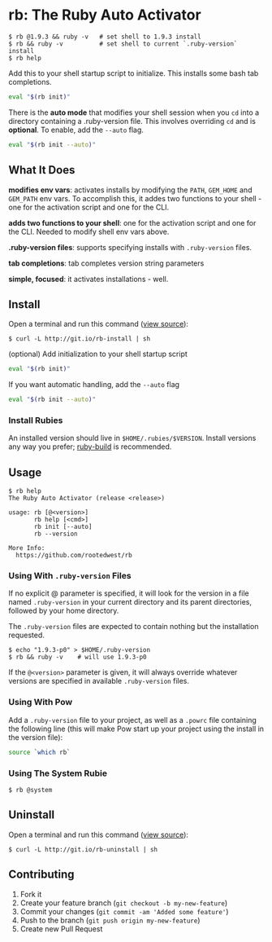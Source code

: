 # rb: The Ruby Auto Activator

```
$ rb @1.9.3 && ruby -v   # set shell to 1.9.3 install
$ rb && ruby -v          # set shell to current `.ruby-version` install
$ rb help
```

Add this to your shell startup script to initialize.  This installs some bash tab completions.

```bash
eval "$(rb init)"
```

There is the **auto mode** that modifies your shell session when you `cd` into a directory containing a .ruby-version file.  This involves overriding `cd` and is **optional**.  To enable, add the `--auto` flag.

```bash
eval "$(rb init --auto)"
```

## What It Does

**modifies env vars**: activates installs by modifying the `PATH`, `GEM_HOME` and `GEM_PATH` env vars.  To accomplish this, it addes two functions to your shell - one for the activation script and one for the CLI.

**adds two functions to your shell**: one for the activation script and one for the CLI.  Needed to modify shell env vars above.

**.ruby-version files**: supports specifying installs with `.ruby-version` files.

**tab completions**: tab completes version string parameters

**simple, focused**: it activates installations - well.

## Install

Open a terminal and run this command ([view source](http://git.io/rb-install)):

```
$ curl -L http://git.io/rb-install | sh
```

(optional) Add initialization to your shell startup script

```bash
eval "$(rb init)"
```

If you want automatic handling, add the `--auto` flag

```bash
eval "$(rb init --auto)"
```

### Install Rubies

An installed version should live in `$HOME/.rubies/$VERSION`.  Install versions any way you prefer; [ruby-build](https://github.com/sstephenson/ruby-build) is recommended.

## Usage

```
$ rb help
The Ruby Auto Activator (release <release>)

usage: rb [@<version>]
       rb help [<cmd>]
       rb init [--auto]
       rb --version

More Info:
  https://github.com/rootedwest/rb
```

### Using With `.ruby-version` Files

If no explicit @<verion> parameter is specified, it will look for the version in a file named `.ruby-version` in your current directory and its parent directories, followed by your home directory.

The `.ruby-version` files are expected to contain nothing but the installation requested.

```
$ echo "1.9.3-p0" > $HOME/.ruby-version
$ rb && ruby -v    # will use 1.9.3-p0
```

If the `@<version>` parameter is given, it will always override whatever versions are specified in available `.ruby-version` files.

### Using With Pow

Add a `.ruby-version` file to your project, as well as a `.powrc` file containing the following line (this will make Pow start up your project using the install in the version file):

```bash
source `which rb`
```

### Using The System Rubie

```
$ rb @system
```

## Uninstall

Open a terminal and run this command ([view source](http://git.io/rb-uninstall)):

```
$ curl -L http://git.io/rb-uninstall | sh
```

## Contributing

1. Fork it
2. Create your feature branch (`git checkout -b my-new-feature`)
3. Commit your changes (`git commit -am 'Added some feature'`)
4. Push to the branch (`git push origin my-new-feature`)
5. Create new Pull Request
